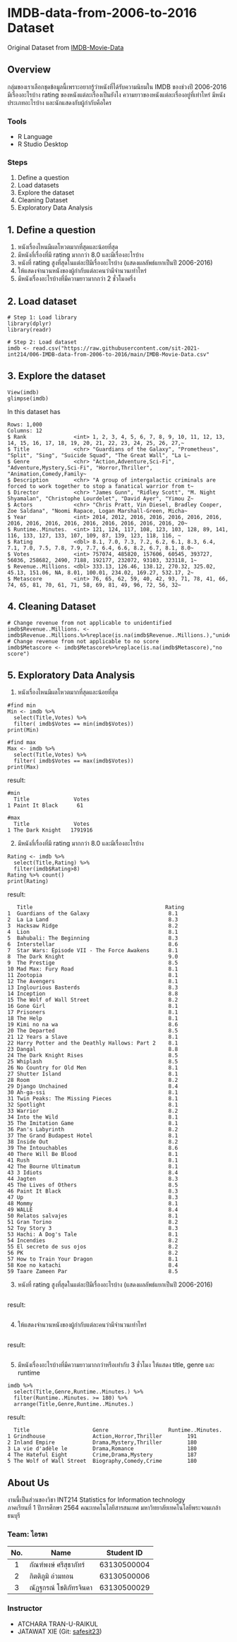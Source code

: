 # IMDB-data-from-2006-to-2016 Dataset

Original Dataset from [IMDB-Movie-Data](./IMDB-Movie-Data.csv)

## Overview

กลุ่มของเราเลือกชุดข้อมูลนี้เพราะอยากรู้ว่าหนังที่ได้รับความนิยมใน IMDB ของช่วงปี 2006-2016 มีเรื่องอะไรบ้าง rating ของหนังแต่ละเรื่องเป็นยังไง ความยาวของหนังแต่ละเรื่องอยู่ที่เท่าไหร่ มีหนังประเภทอะไรบ้าง และนักแสดงกับผู้กำกับคือใคร

### Tools

- R Language
- R Studio Desktop


### Steps

1. Define a question <br/>
2. Load datasets <br/>
3. Explore the dataset <br/>
4. Cleaning Dataset <br/>
5. Exploratory Data Analysis

## 1. Define a question

1. หนังเรื่องไหนมีผลโหวตมากที่สุดและน้อยที่สุด <br/>
2. มีหนังกี่เรื่องที่มี rating มากกว่า 8.0 และมีเรื่องอะไรบ้าง <br/>
3. หนังที่ rating สูงที่สุดในแต่ละปีมีเรื่องอะไรบ้าง (แสดงผลลัพธ์แยกเป็นปี 2006-2016) <br/>
4. ให้แสดงจำนวนหนังของผู้กำกับแต่ละคนว่ามีจำนวนเท่าไหร่ <br/>
5. มีหนังเรื่องอะไรบ้างที่มีความยาวมากกว่า 2 ชั่วโมงครึ่ง

## 2. Load dataset
```{R}
# Step 1: Load library
library(dplyr)
library(readr)

# Step 2: Load dataset
imdb <- read.csv("https://raw.githubusercontent.com/sit-2021-int214/006-IMDB-data-from-2006-to-2016/main/IMDB-Movie-Data.csv"
```

## 3. Explore the dataset
```{R}
View(imdb)
glimpse(imdb)
```

In this dataset has
```{R}
Rows: 1,000
Columns: 12
$ Rank               <int> 1, 2, 3, 4, 5, 6, 7, 8, 9, 10, 11, 12, 13, 14, 15, 16, 17, 18, 19, 20, 21, 22, 23, 24, 25, 26, 27,~
$ Title              <chr> "Guardians of the Galaxy", "Prometheus", "Split", "Sing", "Suicide Squad", "The Great Wall", "La L~
$ Genre              <chr> "Action,Adventure,Sci-Fi", "Adventure,Mystery,Sci-Fi", "Horror,Thriller", "Animation,Comedy,Family~
$ Description        <chr> "A group of intergalactic criminals are forced to work together to stop a fanatical warrior from t~
$ Director           <chr> "James Gunn", "Ridley Scott", "M. Night Shyamalan", "Christophe Lourdelet", "David Ayer", "Yimou Z~
$ Actors             <chr> "Chris Pratt, Vin Diesel, Bradley Cooper, Zoe Saldana", "Noomi Rapace, Logan Marshall-Green, Micha~
$ Year               <int> 2014, 2012, 2016, 2016, 2016, 2016, 2016, 2016, 2016, 2016, 2016, 2016, 2016, 2016, 2016, 2016, 20~
$ Runtime..Minutes.  <int> 121, 124, 117, 108, 123, 103, 128, 89, 141, 116, 133, 127, 133, 107, 109, 87, 139, 123, 118, 116, ~
$ Rating             <dbl> 8.1, 7.0, 7.3, 7.2, 6.2, 6.1, 8.3, 6.4, 7.1, 7.0, 7.5, 7.8, 7.9, 7.7, 6.4, 6.6, 8.2, 6.7, 8.1, 8.0~
$ Votes              <int> 757074, 485820, 157606, 60545, 393727, 56036, 258682, 2490, 7188, 192177, 232072, 93103, 323118, 1~
$ Revenue..Millions. <dbl> 333.13, 126.46, 138.12, 270.32, 325.02, 45.13, 151.06, NA, 8.01, 100.01, 234.02, 169.27, 532.17, 2~
$ Metascore          <int> 76, 65, 62, 59, 40, 42, 93, 71, 78, 41, 66, 74, 65, 81, 70, 61, 71, 58, 69, 81, 49, 96, 72, 56, 32~
```

## 4. Cleaning Dataset
```{R}
# Change revenue from not applicable to unidentified
imdb$Revenue..Millions. <- imdb$Revenue..Millions.%>%replace(is.na(imdb$Revenue..Millions.),"unidentified")
# Change revenue from not applicable to no score
imdb$Metascore <- imdb$Metascore%>%replace(is.na(imdb$Metascore),"no score")
```

## 5. Exploratory Data Analysis

1) หนังเรื่องไหนมีผลโหวตมากที่สุดและน้อยที่สุด
```{R}
#find min
Min <- imdb %>% 
  select(Title,Votes) %>% 
  filter( imdb$Votes == min(imdb$Votes))
print(Min)

#find max
Max <- imdb %>% 
  select(Title,Votes) %>% 
  filter( imdb$Votes == max(imdb$Votes))
print(Max)
```
result:
```{R}
#min
  Title              Votes
1 Paint It Black      61

#max
  Title              Votes
1 The Dark Knight   1791916
```

2) มีหนังกี่เรื่องที่มี rating มากกว่า 8.0 และมีเรื่องอะไรบ้าง
```{R}
Rating <- imdb %>%
  select(Title,Rating) %>%
  filter(imdb$Rating>8)
Rating %>% count()
print(Rating)
```
result:
```{R}
   Title                                          Rating
1  Guardians of the Galaxy                         8.1
2  La La Land                                      8.3
3  Hacksaw Ridge                                   8.2
4  Lion                                            8.1
5  Bahubali: The Beginning                         8.3
6  Interstellar                                    8.6
7  Star Wars: Episode VII - The Force Awakens      8.1
8  The Dark Knight                                 9.0
9  The Prestige                                    8.5
10 Mad Max: Fury Road                              8.1
11 Zootopia                                        8.1
12 The Avengers                                    8.1
13 Inglourious Basterds                            8.3
14 Inception                                       8.8
15 The Wolf of Wall Street                         8.2
16 Gone Girl                                       8.1
17 Prisoners                                       8.1
18 The Help                                        8.1
19 Kimi no na wa                                   8.6
20 The Departed                                    8.5
21 12 Years a Slave                                8.1
22 Harry Potter and the Deathly Hallows: Part 2    8.1
23 Dangal                                          8.8
24 The Dark Knight Rises                           8.5
25 Whiplash                                        8.5
26 No Country for Old Men                          8.1
27 Shutter Island                                  8.1
28 Room                                            8.2
29 Django Unchained                                8.4
30 Ah-ga-ssi                                       8.1
31 Twin Peaks: The Missing Pieces                  8.1
32 Spotlight                                       8.1
33 Warrior                                         8.2
34 Into the Wild                                   8.1
35 The Imitation Game                              8.1
36 Pan's Labyrinth                                 8.2
37 The Grand Budapest Hotel                        8.1
38 Inside Out                                      8.2
39 The Intouchables                                8.6
40 There Will Be Blood                             8.1
41 Rush                                            8.1
42 The Bourne Ultimatum                            8.1
43 3 Idiots                                        8.4
44 Jagten                                          8.3
45 The Lives of Others                             8.5
46 Paint It Black                                  8.3
47 Up                                              8.3
48 Mommy                                           8.1
49 WALLE                                           8.4
50 Relatos salvajes                                8.1
51 Gran Torino                                     8.2
52 Toy Story 3                                     8.3
53 Hachi: A Dog's Tale                             8.1
54 Incendies                                       8.2
55 El secreto de sus ojos                          8.2
56 PK                                              8.2
57 How to Train Your Dragon                        8.1
58 Koe no katachi                                  8.4
59 Taare Zameen Par                                8.5
```

3) หนังที่ rating สูงที่สุดในแต่ละปีมีเรื่องอะไรบ้าง (แสดงผลลัพธ์แยกเป็นปี 2006-2016)
```{R}

```
result:
```{R}

```

4) ให้แสดงจำนวนหนังของผู้กำกับแต่ละคนว่ามีจำนวนเท่าไหร่
```{R}

```
result:
```{R}

```

5) มีหนังเรื่องอะไรบ้างที่มีความยาวมากกว่าหรือเท่ากับ 3 ชั่วโมง ให้แสดง title, genre และ runtime
```{R}
imdb %>% 
  select(Title,Genre,Runtime..Minutes.) %>% 
  filter(Runtime..Minutes. >= 180) %>% 
  arrange(Title,Genre,Runtime..Minutes.)
```
result:
```{R}
  Title                    Genre                   Runtime..Minutes.
1 Grindhouse               Action,Horror,Thriller        191
2 Inland Empire            Drama,Mystery,Thriller        180
3 La vie d'adèle le        Drama,Romance                 180
4 The Hateful Eight        Crime,Drama,Mystery           187
5 The Wolf of Wall Street  Biography,Comedy,Crime        180
```

## About Us

งานนี้เป็นส่วนของวิชา INT214 Statistics for Information technology <br/> ภาคเรียนที่ 1 ปีการศึกษา 2564 คณะเทคโนโลยีสารสนเทศ มหาวิทยาลัยเทคโนโลยีพระจอมเกล้าธนบุรี

### Team: ไอรดา


|No.| Name                   | Student ID     |
|:-:| ---------------------- | -------------- |
| 1 | กัณฑ์พงษ์ ศรีสุธาภัทร์      | 63130500004    |
| 2 | กิตติภูมิ อ่วมทอน          | 63130500006    |
| 3 | ณัฏฐกรณ์ โชติภัทรจินดา    | 63130500029    |

### Instructor
- ATCHARA TRAN-U-RAIKUL
- JATAWAT XIE (Git: [safesit23](https://github.com/safesit23))
